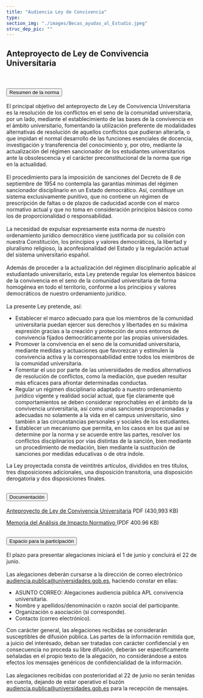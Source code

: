 ```yaml
---
title: "Audiencia Ley de Convivencia"
type: 
section_img: "./images/Becas_ayudas_al_Estudio.jpeg"
struc_dep_pic: ""
---
```

## Anteproyecto de Ley de Convivencia Universitaria<br><br>
<section>
    <article>
        <div class="container container_xl_accoordion p-0">
            <div class="row mt-4">
                <div class="col-lg-12 content_collapse mb-120">
                                <div class="accordion" id="accordionPanelsStayOpenExample">
                                    <div class="accordion-item">
                                        <h2 class="accordion-header" id="panelsStayOpen-headingOne">
                                            <button class="accordion-button collapsed" type="button" data-bs-toggle="collapse" data-bs-target="#panelsStayOpen-collapseOne" aria-expanded="false" aria-controls="panelsStayOpen-collapseOne">
                                               Resumen de la norma
                                            </button>
                                        </h2>
                                        <div id="panelsStayOpen-collapseOne" class="accordion-collapse collapse " aria-labelledby="panelsStayOpen-headingOne">
                                            <div class="accordion-body">
                                                <article id="section_link">
                                                    <div class="container-fluid">
                                                        <div class="row">
                                                            <div class="col-12">
                                                             El principal objetivo del anteproyecto de Ley de Convivencia Universitaria es la resolución de los conflictos en el seno de la comunidad universitaria, por un lado, mediante el establecimiento de las bases de la convivencia en el ámbito universitario, fomentando la utilización preferente de modalidades alternativas de resolución de aquellos conflictos que pudieran alterarla, o que impidan el normal desarrollo de las funciones esenciales de docencia, investigación y transferencia del conocimiento y, por otro, mediante la actualización del régimen sancionador de los estudiantes universitarios ante la obsolescencia y el carácter preconstitucional de la norma que rige en la actualidad.<br><br>
								El procedimiento para la imposición de sanciones del Decreto de 8 de septiembre de 1954 no contempla las garantías mínimas del régimen sancionador disciplinario en un Estado democrático. Así, constituye un sistema exclusivamente punitivo, que no contiene un régimen de prescripción de faltas o de plazos de caducidad acorde con el marco normativo actual y que no toma en consideración principios básicos como los de proporcionalidad o responsabilidad. <br><br>
								La necesidad de expulsar expresamente esta norma de nuestro ordenamiento jurídico democrático viene justificada por su colisión con nuestra Constitución, los principios y valores democráticos, la libertad y pluralismo religioso, la aconfesionalidad del Estado y la regulación actual del sistema universitario español. <br><br>
								Además de proceder a la actualización del régimen disciplinario aplicable al estudiantado universitario, esta Ley pretende regular los elementos básicos de la convivencia en el seno de la comunidad universitaria de forma homogénea en todo el territorio, conforme a los principios y valores democráticos de nuestro ordenamiento jurídico. <br><br>
								La presente Ley pretende, así:
								<ul>
									<li>Establecer el marco adecuado para que los miembros de la comunidad universitaria puedan ejercer sus derechos y libertades en su máxima expresión gracias a la creación y protección de unos entornos de convivencia fijados democráticamente por las propias universidades.</li>
									<li>Promover la convivencia en el seno de la comunidad universitaria, mediante medidas y actuaciones que favorezcan y estimulen la convivencia activa y la corresponsabilidad entre todos los miembros de la comunidad universitaria. </li>
									<li>Fomentar el uso por parte de las universidades de medios alternativos de resolución de conflictos, como la mediación, que pueden resultar más eficaces para afrontar determinadas conductas. </li>
									<li>Regular un régimen disciplinario adaptado a nuestro ordenamiento jurídico vigente y realidad social actual, que fije claramente qué comportamientos se deben considerar reprochables en el ámbito de la convivencia universitaria, así como unas sanciones proporcionadas y adecuadas no solamente a la vida en el campus universitario, sino también a las circunstancias personales y sociales de los estudiantes. </li>
									<li>Establecer un mecanismo que permita, en los casos en los que así se determine por la norma y se acuerde entre las partes, resolver los conflictos disciplinarios por vías distintas de la sanción, bien mediante un procedimiento de mediación, bien mediante la sustitución de sanciones por medidas educativas o de otra índole. </li>
								</ul>
								La Ley proyectada consta de veintitrés artículos, divididos en tres títulos, tres disposiciones adicionales, una disposición transitoria, una disposición derogatoria y dos disposiciones finales.
                                                            </div>
                                                        </div>
                                                    </div>
                                                </article>
                                            </div>
                                        </div>
                                    </div>
                                    <div class="accordion-item">
                                        <h2 class="accordion-header" id="panelsStayOpen-headingTwo">
                                            <button class="accordion-button collapsed" type="button" data-bs-toggle="collapse" data-bs-target="#panelsStayOpen-collapseTwo" aria-expanded="false">
                                                Documentación
                                            </button>
                                        </h2>
                                        <div id="panelsStayOpen-collapseTwo" class="accordion-collapse collapse" aria-labelledby="panelsStayOpen-headingTwo">
                                            <div class="accordion-body">
                                                <article id="section_link">
                                                    <div class="container-fluid">
                                                        <div class="row">
                                                            <div class="col-12">
								<div class="col-lg-12 cards_download_cnt">  
			<div class="row"> 
				<div class="download_card"> 
					<a class="card" href="{{<siteurl>}}/documentos/pdf/tu_administracion/APLConvivenciaUniversitaria.pdf" target="_blank"> 
					<div class="card-header"> 
						   <i class="fal fa-download"></i> 
					</div> </a> 
					<div class="card-body"> 
						<p class="text_file"><a class="card" href="{{<siteurl>}}/documentos/pdf/tu_administracion/APLConvivenciaUniversitaria.pdf" target="_blank">  
						<span class="tit">Anteproyecto de Ley de Convivencia Universitaria</span></a> <i class="fal fa-file-pdf pdf_icon text-danger"></i> PDF (430,993 KB)
					</div>
				</div> 	
				<div class="download_card"> 
					<a class="card" href="{{<siteurl>}}/documentos/pdf/tu_administracion/MAINLeyConvivenciaUniversitaria.pdf" target="_blank"> 
					<div class="card-header"> 
						   <i class="fal fa-download"></i> 
					</div> </a> 
					<div class="card-body"> 
						<p class="text_file"><a class="card" href="{{<siteurl>}}/documentos/pdf/tu_administracion/MAINLeyConvivenciaUniversitaria.pdf" target="_blank">  
						<span class="tit">Memoria del Análisis de Impacto Normativo </span></a> <i class="fal fa-file-pdf pdf_icon"></i>(PDF 400.96 KB)
					</div>
				</div>
			</div> 
		</div> 
                                                            </div>
                                                        </div>
                                                    </div>
                                                </article>
                                            </div>
                                        </div>
				</div>
                                    <div class="accordion-item">
                                        <h2 class="accordion-header" id="panelsStayOpen-headingTree">
                                            <button class="accordion-button collapsed" type="button" data-bs-toggle="collapse" data-bs-target="#panelsStayOpen-collapseTree" aria-expanded="false">
                                                 Espacio para la participación
                                            </button>
                                        </h2>
                                        <div id="panelsStayOpen-collapseTree" class="accordion-collapse collapse" aria-labelledby="panelsStayOpen-headingTree">
                                            <div class="accordion-body">
                                                <article id="section_link">
                                                    <div class="container-fluid">
                                                        <div class="row">
                                                            <div class="col-12">
								El plazo para presentar alegaciones iniciará el 1 de junio y concluirá el 22 de junio.<br><br>
								Las alegaciones deberán cursarse a la dirección de correo electrónico <a href="mailto:audiencia.publica@universidades.gob.es">audiencia.publica@universidades.gob.es</a>, haciendo constar en ellas:
								<ul>
									<li>ASUNTO CORREO: Alegaciones audiencia pública APL convivencia universitaria.</li>
									<li>Nombre y apellidos/denominación o razón social del participante. </li>
									<li>Organización o asociación (si corresponde). </li>
									<li>Contacto (correo electrónico). </li>
								</ul>
								Con carácter general, las alegaciones recibidas se considerarán susceptibles de difusión pública. Las partes de la información remitida que, a juicio del interésado, deban ser tratadas con carácter confidencial y en consecuencia no proceda su libre difusión, deberán ser específicamente señaladas en el propio texto de la alegación, no considerándose a estos efectos los mensajes genéricos de confidencialidad de la información.  <br><br>
								Las alegaciones recibidas con posterioridad al 22 de junio no serán tenidas en cuenta, dejando de estar operativo el buzón <a href="mailto:audiencia.publica@universidades.gob.es">audiencia.publica@universidades.gob.es</a> para la recepción de mensajes.  							
								</div>
                                            </div>
                                        </div>
                                    </article>
                                </div>
                            </div>
                        </div>         
                    </div>
                </div>
            </div>
        </div>
    </article>
</section>